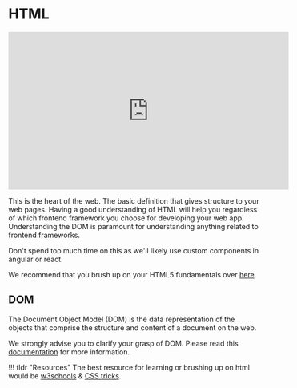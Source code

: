 # HTML

<iframe width="560" height="315" src="https://www.youtube.com/embed/ok-plXXHlWw" title="YouTube video player" frameborder="0" allow="accelerometer; autoplay; clipboard-write; encrypted-media; gyroscope; picture-in-picture" allowfullscreen></iframe>

This is the heart of the web. The basic definition that gives structure to your web pages. Having a good understanding of HTML will help you regardless of which frontend framework you choose for developing your web app. Understanding the DOM is paramount for understanding anything related to frontend frameworks.

Don't spend too much time on this as we'll likely use custom components in angular or react.

We recommend that you brush up on your HTML5 fundamentals over <a target="_blank" href="https://html.com/" target="_blank">here</a>.

## DOM
The Document Object Model (DOM) is the data representation of the objects that comprise the structure and content of a document on the web.


We strongly advise you to clarify your grasp of DOM. Please read this <a target="_blank" href="https://developer.mozilla.org/en-US/docs/Web/API/Document_Object_Model/Introduction" target="_blank">documentation</a> for more information.



!!! tldr "Resources"
    The best resource for learning or brushing up on html would be <a target="_blank" href="https://www.w3schools.com/html" target="_blank">w3schools</a> & <a target="_blank" href="https://css-tricks.com/" target="_blank">CSS tricks</a>.

